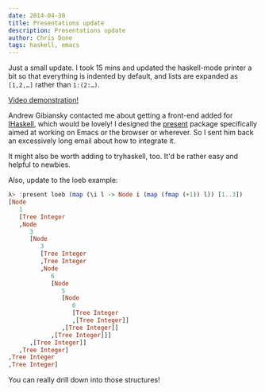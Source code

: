 ```yaml
---
date: 2014-04-30
title: Presentations update
description: Presentations update
author: Chris Done
tags: haskell, emacs
---
```


Just a small update. I took 15 mins and updated the haskell-mode
printer a bit so that everything is indented by default, and lists are
expanded as `[1,2,…]` rather than `1:(2:…)`.

[Video demonstration!](https://www.youtube.com/watch?v=oJhIvHtflbI)

Andrew Gibiansky contacted me about getting a front-end added for
[IHaskell](https://github.com/gibiansky/IHaskell), which would be
lovely! I designed the [present](https://github.com/chrisdone/present)
package specifically aimed at working on Emacs or the browser or
wherever. So I sent him back an excessively long email about how to
integrate it.

It might also be worth adding to tryhaskell, too. It'd be rather easy
and helpful to newbies.

Also, update to the loeb example:

``` haskell
λ> :present loeb (map (\i l -> Node i (map (fmap (+1)) l)) [1..3])
[Node
   1
   [Tree Integer
   ,Node
      3
      [Node
         3
         [Tree Integer
         ,Tree Integer
         ,Node
            6
            [Node
               5
               [Node
                  6
                  [Tree Integer
                  ,[Tree Integer]]
               ,[Tree Integer]]
            ,[Tree Integer]]]
      ,[Tree Integer]]
   ,Tree Integer]
,Tree Integer
,Tree Integer]
```

You can really drill down into those structures!
